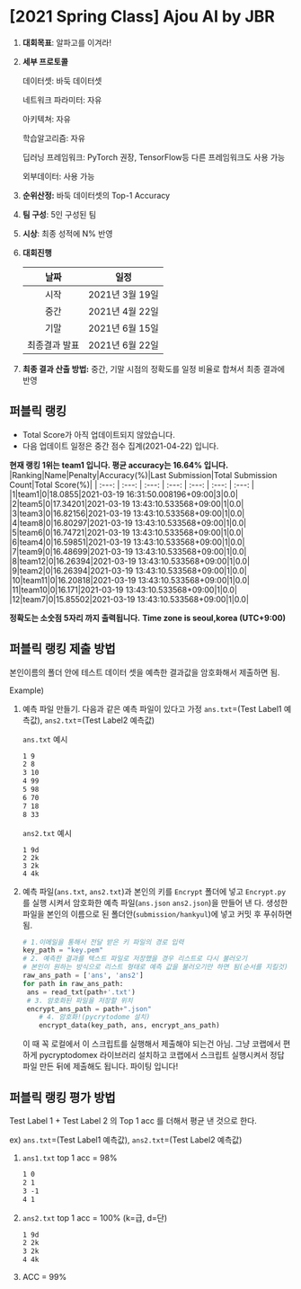 # [2021 Spring Class] Ajou AI by JBR
1. **대회목표**: 알파고를 이겨라!

2. **세부 프로토콜**

   데이터셋: 바둑 데이터셋
   
   네트워크 파라미터: 자유

   아키텍쳐: 자유

   학습알고리즘: 자유

   딥러닝 프레임워크: PyTorch 권장, TensorFlow등 다른 프레임워크도 사용 가능

   외부데이터: 사용 가능

3. **순위산정:** 바둑 데이터셋의 Top-1 Accuracy

4. **팀 구성**: 5인 구성된 팀

5. **시상**: 최종 성적에 N% 반영

6. **대회진행**

   |     날짜      |      일정       |
   | :-----------: | :-------------: |
   |     시작      | 2021년 3월 19일 |
   |     중간      | 2021년 4월 22일 |
   |     기말      | 2021년 6월 15일 |
   | 최종결과 발표 | 2021년 6월 22일 |

7. **최종 결과 산출 방법:** 중간, 기말 시점의 정확도를 일정 비율로 합쳐서 최종 결과에 반영


## 퍼블릭 랭킹

  
- Total Score가 아직 업데이트되지 않았습니다. 
 - 다음 업데이트 일정은 중간 점수 집계(2021-04-22) 입니다.
  
**현재 랭킹 1위는 team1 입니다. 평균 accuracy는 16.64% 입니다.**
|Ranking|Name|Penalty|Accuracy(%)|Last Submission|Total Submission Count|Total Score(%)|
| :---: | :---: | :---: | :---: | :---: | :---: | :---: |
|1|team1|0|18.0855|2021-03-19 16:31:50.008196+09:00|3|0.0|
|2|team5|0|17.34201|2021-03-19 13:43:10.533568+09:00|1|0.0|
|3|team3|0|16.82156|2021-03-19 13:43:10.533568+09:00|1|0.0|
|4|team8|0|16.80297|2021-03-19 13:43:10.533568+09:00|1|0.0|
|5|team6|0|16.74721|2021-03-19 13:43:10.533568+09:00|1|0.0|
|6|team4|0|16.59851|2021-03-19 13:43:10.533568+09:00|1|0.0|
|7|team9|0|16.48699|2021-03-19 13:43:10.533568+09:00|1|0.0|
|8|team12|0|16.26394|2021-03-19 13:43:10.533568+09:00|1|0.0|
|9|team2|0|16.26394|2021-03-19 13:43:10.533568+09:00|1|0.0|
|10|team11|0|16.20818|2021-03-19 13:43:10.533568+09:00|1|0.0|
|11|team10|0|16.171|2021-03-19 13:43:10.533568+09:00|1|0.0|
|12|team7|0|15.85502|2021-03-19 13:43:10.533568+09:00|1|0.0|


**정확도는 소숫점 5자리 까지 출력됩니다.**
**Time zone is seoul,korea (UTC+9:00)**
## 퍼블릭 랭킹 제출 방법

본인이름의 폴더 안에 테스트 데이터 셋을 예측한 결과값을 암호화해서 제출하면 됨.

Example) 

1. 예측 파일 만들기. 다음과 같은 예측 파일이 있다고 가정 `ans.txt`=(Test Label1 예측값), `ans2.txt`=(Test Label2 예측값)

   `ans.txt` 예시

   ```tex
   1 9
   2 8
   3 10
   4 99
   5 98
   6 70
   7 18
   8 33
   ```

   

   `ans2.txt` 예시

   ```
   1 9d
   2 2k
   3 2k
   4 4k
   ```

   

2. 예측 파일(`ans.txt`, `ans2.txt`)과 본인의 키를 `Encrypt` 폴더에 넣고 `Encrypt.py`를 실행 시켜서 암호화한 예측 파일(`ans.json` `ans2.json`)을 만들어 낸 다. 생성한 파일을 본인의 이름으로 된 폴더안(`submission/hankyul`)에 넣고 커밋 후 푸쉬하면 됨.

   ```python
   # 1.이메일을 통해서 전달 받은 키 파일의 경로 입력
   key_path = "key.pem"
   # 2. 예측한 결과를 텍스트 파일로 저장했을 경우 리스트로 다시 불러오기
   # 본인이 원하는 방식으로 리스트 형태로 예측 값을 불러오기만 하면 됨(순서를 지킬것)
   raw_ans_path = ['ans', 'ans2']
   for path in raw_ans_path:
   	ans = read_txt(path+'.txt')
   	# 3. 암호화된 파일을 저장할 위치
   	encrypt_ans_path = path+".json"
       # 4. 암호화!(pycrytodome 설치)
       encrypt_data(key_path, ans, encrypt_ans_path)
   ```

   이 때 꼭 로컬에서 이 스크립트를 실행해서 제출해야 되는건 아님. 그냥 코랩에서 편하게 pycryptodomex 라이브러리 설치하고 코랩에서 스크립트 실행시켜서 정답 파일 만든 뒤에 제출해도 됩니다. 파이팅 입니다!



## 퍼블릭 랭킹 평가 방법

Test Label 1 + Test Label 2 의 Top 1 acc 를 더해서 평균 낸 것으로 한다.

ex) `ans.txt`=(Test Label1 예측값), `ans2.txt`=(Test Label2 예측값)

1. `ans1.txt` top 1 acc = 98%

   ```tex
   1 0
   2 1
   3 -1
   4 1
   ```

2. `ans2.txt` top 1 acc = 100% (k=급, d=단) 

   ```tex
   1 9d
   2 2k
   3 2k
   4 4k
   ```

3. ACC = 99%

